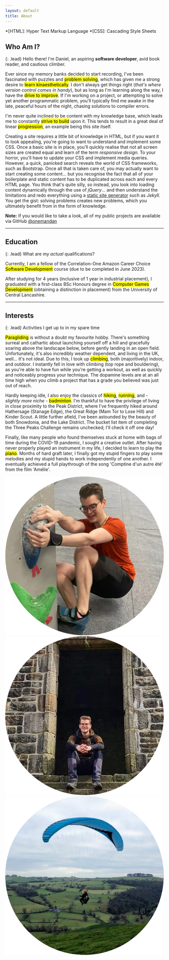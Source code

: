 ```yaml
---
layout: default
title: About
---
```


*[HTML]: Hyper Text Markup Language
*[CSS]: Cascading Style Sheets

<!-- Start Section: Who am I? -->

<h2 class="me-3"><i class="me-3 fa-solid fa-user"></i>Who Am I?</h2>

{: .lead}
Hello there! I'm Daniel, an aspiring **software developer**, avid book reader, and cautious climber.

Ever since my memory banks decided to start recording, I've been fascinated with puzzles and <mark>problem solving</mark>, which has given me a strong desire to <mark>learn kinaesthetically</mark>.  I don't always get things right (*that's where version control comes in handy*), but as long as I'm learning along the way, I have the <mark>drive to improve</mark>.  If I'm working on a project, or attempting to solve yet another programmatic problem, you'll typically find me awake in the late, peaceful hours of the night, chasing solutions to compiler errors. 

I'm never quite inclined to be content with my knowledge base, which leads me to constantly <mark>strive to build</mark> upon it.  This tends to result in a great deal of linear <mark>progression</mark>, an example being this site itself.

Creating a site requires a little bit of knowledge in HTML, but if you want it to look appealing, you're going to want to understand and implement some CSS.  Once a basic site is in place, you'll quickly realise that not all screen sizes are created equal and learn of the term *responsive design*.  To your horror, you'll have to update your CSS and implement media queries. However, a quick, panicked search reveals the world of CSS frameworks, such as Bootstrap.  Once all that is taken care of, you may actually want to start creating some content... but you recognise the fact that all of your boilerplate and static content has to be duplicated across each and every HTML page.  You think that's quite silly, so instead, you look into loading content dynamically through the use of *jQuery*... and then understand the limitations and redo everything using a <a href="https://www.cloudflare.com/en-gb/learning/performance/static-site-generator/" target="_blank">static site generator</a> such as *Jekyll*.  You get the gist: solving problems creates new problems, which you ultimately benefit from in the form of knowledge.

<div class="alert alert-info" role="alert">
    <div class="d-flex justify-content-center">
        <span>
            <strong>Note:</strong> If you would like to take a look, all of my public projects are available via GitHub <a href="https://github.com/onemandan" target="_blank">@onemandan</a>
        </span>
    </div>
</div>

<!-- End Section: Who am I? -->

<hr/>

<!-- Start Section: Education -->

<h2 class="me-3"><i class="me-3 fa-solid fa-graduation-cap"></i>Education</h2>

{: .lead}
What are my *actual* qualifications?

Currently, I am a fellow of the Correlation-One Amazon Career Choice <mark>Software Development</mark> course (due to be completed in June 2023).

After studying for 4 years (inclusive of 1 year in industrial placement), I graduated with a first-class BSc Honours degree in <mark>Computer Games Development</mark> (obtaining a distinction in placement) from the University of Central Lancashire.

<!-- End Section: Education -->

<hr/>

<!-- Start Section: Interests -->

<h2 class="me-3"><i class="me-3 fa-solid fa-person-hiking"></i>Interests</h2>

{: .lead}
Activities I get up to in my spare time

<mark>Paragliding</mark> is without a doubt my favourite hobby.  There's something surreal and cathartic about launching yourself off a hill and gracefully soaring above the landscape below, before gently landing in an open field.  Unfortunately, it's also incredibly weather dependent, and living in the UK, well... it's not ideal.  Due to this, I took up <mark>climbing</mark>, both (majoritively) indoor, and outdoor.  I instantly fell in love with climbing (top rope and bouldering), as you're able to have fun while you're getting a workout, as well as quickly and noticeably progress your technique.  The dopamine levels are at an all time high when you climb a project that has a grade you believed was just out of reach.

Hardly keeping idle, I also enjoy the classics of <mark>hiking</mark>, <mark>running</mark>, and - *slightly more niche* - <mark>badminton</mark>.  I'm thankful to have the privilege of living in close proximity to the Peak District, where I've frequently hiked around Hathersage (Stanage Edge), the Great Ridge (Mam Tor to Lose Hill) and Kinder Scout.  A little further afield, I've been astounded by the beauty of both Snowdonia, and the Lake District.  The bucket list item of completing the Three Peaks Challenge remains unchecked; I'll check it off one day!

Finally, like many people who found themselves stuck at home with bags of time during the COVID-19 pandemic, I sought a creative outlet.  After having never properly played an instrument in my life, I decided to learn to play the <mark>piano</mark>.  Months of hard graft later, I finally got my stupid fingers to play some melodies and my stupid hands to work independently of one another.  I eventually achieved a full playthrough of the song 'Comptine d'un autre été' from the film 'Amélie'.

<div class="content-images-wrapper-3 container-fluid d-flex justify-content-center">
    <img class="mx-3" src="/assets/images/content/about/interest-climbing.png" alt="Bouldering">
    <img class="mx-3" src="/assets/images/content/about/interest-hiking.png" alt="Hiking">
    <img class="mx-3" src="/assets/images/content/about/interest-paragliding.png" alt="Paragliding">
</div>

<!-- End Section: Interests -->